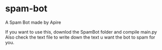# spam-bot
A Spam Bot made by Apire

If you want to use this, downlod the SpamBot folder and compile main.py
Also check the text file to write down the text u want the bot to spam for you.

